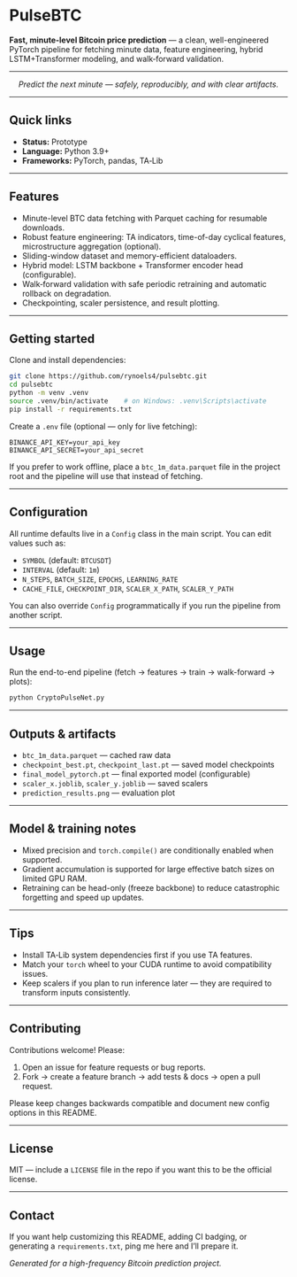 # PulseBTC

**Fast, minute-level Bitcoin price prediction** — a clean, well-engineered PyTorch pipeline for fetching minute data, feature engineering, hybrid LSTM+Transformer modeling, and walk‑forward validation.

---

<p align="center">
  <em>Predict the next minute — safely, reproducibly, and with clear artifacts.</em>
</p>

---

## Quick links
- **Status:** Prototype
- **Language:** Python 3.9+
- **Frameworks:** PyTorch, pandas, TA‑Lib

---

## Features
- Minute-level BTC data fetching with Parquet caching for resumable downloads.
- Robust feature engineering: TA indicators, time-of-day cyclical features, microstructure aggregation (optional).
- Sliding-window dataset and memory-efficient dataloaders.
- Hybrid model: LSTM backbone + Transformer encoder head (configurable).
- Walk‑forward validation with safe periodic retraining and automatic rollback on degradation.
- Checkpointing, scaler persistence, and result plotting.

---

## Getting started
Clone and install dependencies:

```bash
git clone https://github.com/rynoels4/pulsebtc.git
cd pulsebtc
python -m venv .venv
source .venv/bin/activate    # on Windows: .venv\Scripts\activate
pip install -r requirements.txt
```

Create a `.env` file (optional — only for live fetching):

```
BINANCE_API_KEY=your_api_key
BINANCE_API_SECRET=your_api_secret
```

If you prefer to work offline, place a `btc_1m_data.parquet` file in the project root and the pipeline will use that instead of fetching.

---

## Configuration
All runtime defaults live in a `Config` class in the main script. You can edit values such as:
- `SYMBOL` (default: `BTCUSDT`)
- `INTERVAL` (default: `1m`)
- `N_STEPS`, `BATCH_SIZE`, `EPOCHS`, `LEARNING_RATE`
- `CACHE_FILE`, `CHECKPOINT_DIR`, `SCALER_X_PATH`, `SCALER_Y_PATH`

You can also override `Config` programmatically if you run the pipeline from another script.

---

## Usage
Run the end-to-end pipeline (fetch → features → train → walk-forward → plots):

```bash
python CryptoPulseNet.py
```

---

## Outputs & artifacts
- `btc_1m_data.parquet` — cached raw data
- `checkpoint_best.pt`, `checkpoint_last.pt` — saved model checkpoints
- `final_model_pytorch.pt` — final exported model (configurable)
- `scaler_x.joblib`, `scaler_y.joblib` — saved scalers
- `prediction_results.png` — evaluation plot

---

## Model & training notes
- Mixed precision and `torch.compile()` are conditionally enabled when supported.
- Gradient accumulation is supported for large effective batch sizes on limited GPU RAM.
- Retraining can be head-only (freeze backbone) to reduce catastrophic forgetting and speed up updates.

---

## Tips
- Install TA‑Lib system dependencies first if you use TA features.
- Match your `torch` wheel to your CUDA runtime to avoid compatibility issues.
- Keep scalers if you plan to run inference later — they are required to transform inputs consistently.

---

## Contributing
Contributions welcome! Please:
1. Open an issue for feature requests or bug reports.
2. Fork → create a feature branch → add tests & docs → open a pull request.

Please keep changes backwards compatible and document new config options in this README.

---

## License
MIT — include a `LICENSE` file in the repo if you want this to be the official license.

---

## Contact
If you want help customizing this README, adding CI badging, or generating a `requirements.txt`, ping me here and I’ll prepare it.

*Generated for a high-frequency Bitcoin prediction project.*

